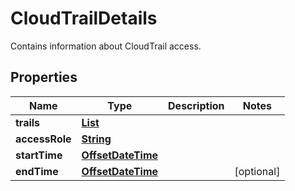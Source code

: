 

# CloudTrailDetails

Contains information about CloudTrail access.

## Properties

| Name | Type | Description | Notes |
|------------ | ------------- | ------------- | -------------|
|**trails** | [**List**](List.md) |  |  |
|**accessRole** | [**String**](String.md) |  |  |
|**startTime** | [**OffsetDateTime**](OffsetDateTime.md) |  |  |
|**endTime** | [**OffsetDateTime**](OffsetDateTime.md) |  |  [optional] |



